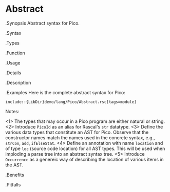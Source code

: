 # Abstract

.Synopsis
Abstract syntax for Pico.

.Syntax

.Types

.Function
       
.Usage

.Details

.Description

.Examples
Here is the complete abstract syntax for Pico:

```rascal
include::{LibDir}demo/lang/Pico/Abstract.rsc[tags=module]
```

                
Notes:

<1> The types that may occur in a Pico program are either natural or string.
<2> Introduce `PicoId` as an alias for Rascal's `str` datatype.
<3> Define the various data types that constitute an AST for Pico. Observe that the constructor names match the names used in the concrete syntax, e.g., `strCon`, `add`, `ifElseStat`.
<4> Define an annotation with name `location` and of type `loc` (source code location) for all AST types. This will be used when imploding
    a parse tree into an abstract syntax tree.
<5> Introduce `Occurrence` as a genereic way of describing the location of various items in the AST.

.Benefits

.Pitfalls

